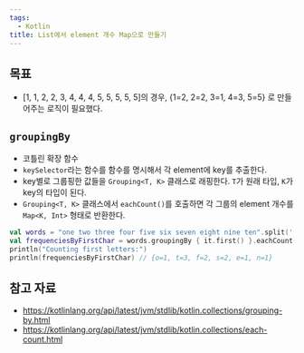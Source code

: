 ```yaml
---
tags:
  - Kotlin
title: List에서 element 개수 Map으로 만들기
---
```



## 목표

- \[1, 1, 2, 2, 3, 4, 4, 4, 5, 5, 5, 5, 5\]의 경우, {1=2, 2=2, 3=1, 4=3, 5=5} 로 만들어주는 로직이 필요했다.

## `groupingBy`

- 코틀린 확장 함수
- `keySelector`라는 함수를 함수를 명시해서 각 element에 key를 추출한다.
- key별로 그룹핑한 값들을 `Grouping<T, K>` 클래스로 래핑한다. `T`가 원래 타입, `K`가 key의 타입이 된다.
- `Grouping<T, K>` 클래스에서 `eachCount()`를 호출하면 각 그룹의 element 개수를 `Map<K, Int>` 형태로 반환한다.

```kotlin
val words = "one two three four five six seven eight nine ten".split(' ')
val frequenciesByFirstChar = words.groupingBy { it.first() }.eachCount()
println("Counting first letters:")
println(frequenciesByFirstChar) // {o=1, t=3, f=2, s=2, e=1, n=1}
```

## 참고 자료

- https://kotlinlang.org/api/latest/jvm/stdlib/kotlin.collections/grouping-by.html
- https://kotlinlang.org/api/latest/jvm/stdlib/kotlin.collections/each-count.html
